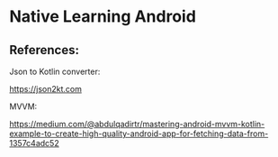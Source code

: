 # Native Learning Android

## References:

Json to Kotlin converter:

https://json2kt.com

MVVM: 

https://medium.com/@abdulqadirtr/mastering-android-mvvm-kotlin-example-to-create-high-quality-android-app-for-fetching-data-from-1357c4adc52
